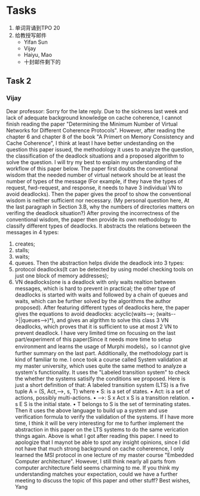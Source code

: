 # Tasks
1. 单词背诵到TPO 20
2. 给教授写邮件
   * Yifan Sun
   * Vijay
   * Haiyu, Mao
   * 十封邮件剩下的



## Task 2
### Vijay
Dear professor:
Sorry for the late reply. Due to the sickness last week and lack of adequate background knowledge on cache coherence, I cannot finish reading the paper "Determining the Minimum Number of Virtual
Networks for Different Coherence Protocols". However, after reading the chapter 6 and chapter 8 of the book "A Primert on Memory Consistency and Cache Coherence", I think at least I have better undestanding on the question this paper issued, the methodology it uses to analyze the question, the classification of the deadlock situations and a proposed algorithm to solve the question. I will try my best to explain my understanding of the workflow of this paper below.
The paper first doubts the conventional wisdom that the needed number of virtual network should be at least the number of types of the message (For example, if they have the types of request, fwd-request, and response, it needs to have 3 individual VN to avoid deadlocks). Then the paper gives the proof to show the conventional wisdom is neither sufficient nor necessary. (My personal question here, At the last paragraph in Section 3.B, why the numbers of directories matters on verifing the deadlock situation?)
After proving the incorrectness of the conventional wisdom, the paper then provide its own methodology to classify different types of deadlocks. It abstracts the relations between the messages in 4 types:
1. creates; 
2. stalls; 
3. waits; 
4. queues. 
Then the abstraction helps divide the deadlock into 3 types: 
1. protocol deadlocks(It can be detected by using model checking tools on just one block of memory addresses); 
2. VN deadlocks(one is a deadlock with only waits realtion between messages, which is hard to prevent in practical; the other type of deadlocks is started with waits and followed by a chain of queues and waits, which can be further solved by the algorithms the author proposed).
After featuring different types of deadlocks here, the paper gives the equations to avoid deadlocks: acyclic(waits-->; (waits-->||queues-->)*), and gives an algrithm to solve this class 3 VN deadlocks, which proves that it is sufficient to use at most 2 VN to prevent deadlock.
I have very limited time on focusing on the last part/experiment of this paper(Since it needs more time to setup environment and learns the usage of Murphi models)，so I cannot give further summary on the last part.
Additionally, the methodology part is kind of familiar to me. I once took a course called System validation at my master university, which uses quite the same method to analyze a system's functionality. It uses the "Labeled transition system" to check the whether the systems satisify the conditions we proposed. Here is just a short definition of that:
A labeled transition system (LTS) is a five tuple A = (S, Act,-->, s, T) where
• S: is a set of states.
• Act: is a set of actions, possibly multi-actions.
• -->: S x Act x S is a transition relation.
• s E S is the initial state.
• T belongs to S is the set of terminating states.
Then it uses the above language to build up a system and use verification formula to verify the validation of the systems.
If I have more time, I think it will be very interesting for me to further implement the abstraction in this paper on the LTS systems to do the same verication things again. 
Above is what I got after reading this paper. I need to apologize that I maynot be able to spot any insight opinions, since I did not have that much strong background on cache cohererence, I only learned the MSI protocol in one lecture of my master course "Embedded Computer architecture". However, I still think nearly all parts from computer architecture field seems charming to me.
If you think my understanding matches your expectation, could we have a further meeting to discuss the topic of this paper and other stuff?
Best wishes,
Yang

